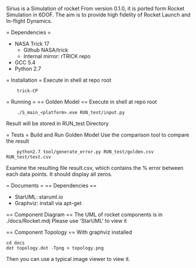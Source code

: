 Sirius is a Simulation of rocket
From version 0.1.0, it is ported form Rocket Simulation in 6DOF.
The aim is to provide high fidelity of Rocket Launch and In-flight Dynamics.

= Dependencies =
 - NASA Trick 17
   - Github NASA/trick
   - Internal mirror: rTRICK repo
 - GCC 5.4
 - Python 2.7

= Installation =
Execute in shell at repo root
```
    trick-CP
```

= Running =
== Golden Model ==
Execute in shell at repo root
```
    ./S_main_<platform>.exe RUN_test/input.py
```
Result will be stored in RUN_test Directory

= Tests =
Build and Run Golden Model
Use the comparison tool to compare the result
```
    python2.7 tool/generate_error.py RUN_test/golden.csv RUN_test/test.csv
```
Examine the resulting file result.csv, which contains the % error between each data points. It should display all zeros.

= Documents =
== Dependencies ==
 - StarUML: staruml.io
 - Graphviz: install via apt-get

== Component Diagram ==
The UML of rocket components is in ./docs/Rocket.mdj
Please use 'StarUML' to view it

== Component Topology ==
With graphviz installed
```
cd docs
dot topology.dot -Tpng > topology.png
```
Then you can use a typical image viewer to view it.

